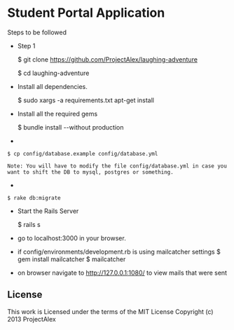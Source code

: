 Student Portal Application
==================
Steps to be followed

- Step 1
    
    $ git clone https://github.com/ProjectAlex/laughing-adventure

    $ cd laughing-adventure
- Install all dependencies. 
    
    $ sudo xargs -a requirements.txt apt-get install
- Install all the required gems
    
    $ bundle install --without production
- 

    $ cp config/database.example config/database.yml
    
    Note: You will have to modify the file config/database.yml in case you want to shift the DB to mysql, postgres or something. 
- 

    $ rake db:migrate
- Start the Rails Server 

    $ rails s
- go to localhost:3000 in your browser. 


- if config/environments/development.rb is using mailcatcher settings
    $ gem install mailcatcher 
    $ mailcatcher
    
- on browser navigate to http://127.0.0.1:1080/ to view mails that were sent 

License
----------
This work is Licensed under the terms of the MIT License
Copyright (c) 2013 ProjectAlex
